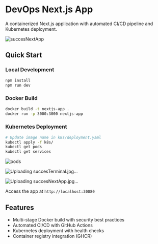 # DevOps Next.js App

A containerized Next.js application with automated CI/CD pipeline and Kubernetes deployment.

![succesNextApp](https://github.com/user-attachments/assets/ad63d0fa-0c54-4061-9220-0e45d3081573)


## Quick Start

### Local Development
```bash
npm install
npm run dev
```

### Docker Build
```bash
docker build -t nextjs-app .
docker run -p 3000:3000 nextjs-app
```

### Kubernetes Deployment
```bash
# Update image name in k8s/deployment.yaml
kubectl apply -f k8s/
kubectl get pods
kubectl get services
```

![pods](https://github.com/user-attachments/assets/486e3264-28e9-4e83-9819-e03d9344705c)


![Uploading succesTerminal.jpg…]()



![Uploading succesNextApp.jpg…]()

Access the app at `http://localhost:30080`

## Features
- Multi-stage Docker build with security best practices
- Automated CI/CD with GitHub Actions
- Kubernetes deployment with health checks
- Container registry integration (GHCR)
